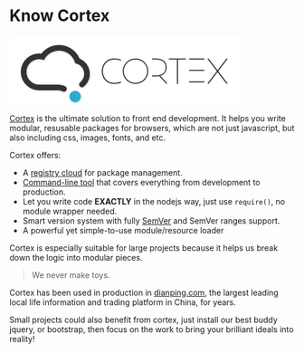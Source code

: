 # Know Cortex

![logo](../images/logo+text.png)

[Cortex](http://ctx.io) is the ultimate solution to front end development. It helps you write modular, resusable packages for browsers, which are not just javascript, but also including css, images, fonts, and etc.

Cortex offers:
* A [registry cloud](http://ctx.io) for package management.
* [Command-line tool](https://github.com/cortexjs/cortex) that covers everything from development to production.
* Let you write code **EXACTLY** in the nodejs way, just use `require()`, no module wrapper needed.
* Smart version system with fully [SemVer](http://semver.org) and SemVer ranges support.
* A powerful yet simple-to-use module/resource loader

Cortex is especially suitable for large projects because it helps us break down the logic into modular pieces.

> We never make toys.

Cortex has been used in production in [dianping.com](http://t.dianping.com), the largest leading local life information and trading platform in China, for years.

Small projects could also benefit from cortex, just install our best buddy jquery, or bootstrap, then focus on the work to bring your brilliant ideals into reality!
